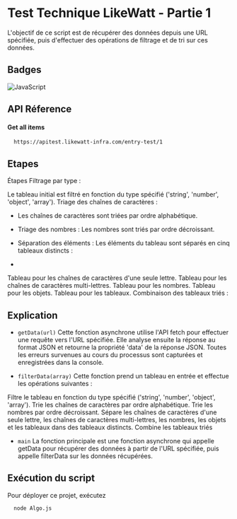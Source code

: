 
# Test Technique LikeWatt - Partie 1

L'objectif de ce script est de récupérer des données depuis une URL spécifiée, puis d'effectuer des opérations de filtrage et de tri sur ces données.


## Badges

![JavaScript](https://img.shields.io/badge/javascript-%23323330.svg?style=for-the-badge&logo=javascript&logoColor=%23F7DF1E)



## API Réference

#### Get all items

```http
  https://apitest.likewatt-infra.com/entry-test/1
```


## Etapes 

Étapes
Filtrage par type :

Le tableau initial est filtré en fonction du type spécifié ('string', 'number', 'object', 'array').
Triage des chaînes de caractères :

 - Les chaînes de caractères sont triées par ordre alphabétique.

- Triage des nombres : Les nombres sont triés par ordre décroissant.

- Séparation des éléments :
Les éléments du tableau sont séparés en cinq tableaux distincts :
 -
Tableau pour les chaînes de caractères d'une seule lettre.
Tableau pour les chaînes de caractères multi-lettres.
Tableau pour les nombres.
Tableau pour les objets.
Tableau pour les tableaux.
Combinaison des tableaux triés :



## Explication 

 - `getData(url)`
Cette fonction asynchrone utilise l'API fetch pour effectuer une requête vers l'URL spécifiée. Elle analyse ensuite la réponse au format JSON et retourne la propriété 'data' de la réponse JSON. Toutes les erreurs survenues au cours du processus sont capturées et enregistrées dans la console.

- `filterData(array)`
Cette fonction prend un tableau en entrée et effectue les opérations suivantes :

Filtre le tableau en fonction du type spécifié ('string', 'number', 'object', 'array').
Trie les chaînes de caractères par ordre alphabétique.
Trie les nombres par ordre décroissant.
Sépare les chaînes de caractères d'une seule lettre, les chaînes de caractères multi-lettres, les nombres, les objets et les tableaux dans des tableaux distincts.
Combine les tableaux triés

- `main`
La fonction principale est une fonction asynchrone qui appelle getData pour récupérer des données à partir de l'URL spécifiée, puis appelle filterData sur les données récupérées.
## Exécution du script 

Pour déployer ce projet, exécutez

```bash
  node Algo.js

```

